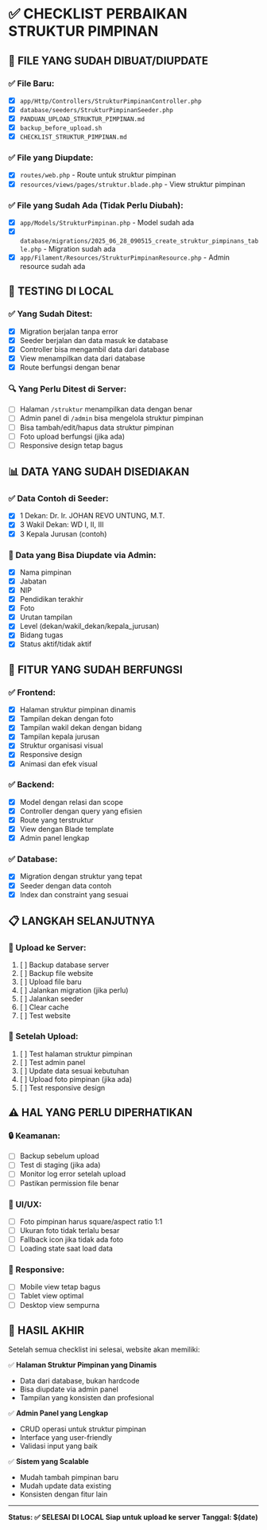 # ✅ CHECKLIST PERBAIKAN STRUKTUR PIMPINAN

## 📁 FILE YANG SUDAH DIBUAT/DIUPDATE

### ✅ File Baru:

-   [x] `app/Http/Controllers/StrukturPimpinanController.php`
-   [x] `database/seeders/StrukturPimpinanSeeder.php`
-   [x] `PANDUAN_UPLOAD_STRUKTUR_PIMPINAN.md`
-   [x] `backup_before_upload.sh`
-   [x] `CHECKLIST_STRUKTUR_PIMPINAN.md`

### ✅ File yang Diupdate:

-   [x] `routes/web.php` - Route untuk struktur pimpinan
-   [x] `resources/views/pages/struktur.blade.php` - View struktur pimpinan

### ✅ File yang Sudah Ada (Tidak Perlu Diubah):

-   [x] `app/Models/StrukturPimpinan.php` - Model sudah ada
-   [x] `database/migrations/2025_06_28_090515_create_struktur_pimpinans_table.php` - Migration sudah ada
-   [x] `app/Filament/Resources/StrukturPimpinanResource.php` - Admin resource sudah ada

## 🧪 TESTING DI LOCAL

### ✅ Yang Sudah Ditest:

-   [x] Migration berjalan tanpa error
-   [x] Seeder berjalan dan data masuk ke database
-   [x] Controller bisa mengambil data dari database
-   [x] View menampilkan data dari database
-   [x] Route berfungsi dengan benar

### 🔍 Yang Perlu Ditest di Server:

-   [ ] Halaman `/struktur` menampilkan data dengan benar
-   [ ] Admin panel di `/admin` bisa mengelola struktur pimpinan
-   [ ] Bisa tambah/edit/hapus data struktur pimpinan
-   [ ] Foto upload berfungsi (jika ada)
-   [ ] Responsive design tetap bagus

## 📊 DATA YANG SUDAH DISEDIAKAN

### ✅ Data Contoh di Seeder:

-   [x] 1 Dekan: Dr. Ir. JOHAN REVO UNTUNG, M.T.
-   [x] 3 Wakil Dekan: WD I, II, III
-   [x] 3 Kepala Jurusan (contoh)

### 🔧 Data yang Bisa Diupdate via Admin:

-   [x] Nama pimpinan
-   [x] Jabatan
-   [x] NIP
-   [x] Pendidikan terakhir
-   [x] Foto
-   [x] Urutan tampilan
-   [x] Level (dekan/wakil_dekan/kepala_jurusan)
-   [x] Bidang tugas
-   [x] Status aktif/tidak aktif

## 🚀 FITUR YANG SUDAH BERFUNGSI

### ✅ Frontend:

-   [x] Halaman struktur pimpinan dinamis
-   [x] Tampilan dekan dengan foto
-   [x] Tampilan wakil dekan dengan bidang
-   [x] Tampilan kepala jurusan
-   [x] Struktur organisasi visual
-   [x] Responsive design
-   [x] Animasi dan efek visual

### ✅ Backend:

-   [x] Model dengan relasi dan scope
-   [x] Controller dengan query yang efisien
-   [x] Route yang terstruktur
-   [x] View dengan Blade template
-   [x] Admin panel lengkap

### ✅ Database:

-   [x] Migration dengan struktur yang tepat
-   [x] Seeder dengan data contoh
-   [x] Index dan constraint yang sesuai

## 📋 LANGKAH SELANJUTNYA

### 🔄 Upload ke Server:

1. [ ] Backup database server
2. [ ] Backup file website
3. [ ] Upload file baru
4. [ ] Jalankan migration (jika perlu)
5. [ ] Jalankan seeder
6. [ ] Clear cache
7. [ ] Test website

### 🎯 Setelah Upload:

1. [ ] Test halaman struktur pimpinan
2. [ ] Test admin panel
3. [ ] Update data sesuai kebutuhan
4. [ ] Upload foto pimpinan (jika ada)
5. [ ] Test responsive design

## ⚠️ HAL YANG PERLU DIPERHATIKAN

### 🔒 Keamanan:

-   [ ] Backup sebelum upload
-   [ ] Test di staging (jika ada)
-   [ ] Monitor log error setelah upload
-   [ ] Pastikan permission file benar

### 🎨 UI/UX:

-   [ ] Foto pimpinan harus square/aspect ratio 1:1
-   [ ] Ukuran foto tidak terlalu besar
-   [ ] Fallback icon jika tidak ada foto
-   [ ] Loading state saat load data

### 📱 Responsive:

-   [ ] Mobile view tetap bagus
-   [ ] Tablet view optimal
-   [ ] Desktop view sempurna

## 🎉 HASIL AKHIR

Setelah semua checklist ini selesai, website akan memiliki:

✅ **Halaman Struktur Pimpinan yang Dinamis**

-   Data dari database, bukan hardcode
-   Bisa diupdate via admin panel
-   Tampilan yang konsisten dan profesional

✅ **Admin Panel yang Lengkap**

-   CRUD operasi untuk struktur pimpinan
-   Interface yang user-friendly
-   Validasi input yang baik

✅ **Sistem yang Scalable**

-   Mudah tambah pimpinan baru
-   Mudah update data existing
-   Konsisten dengan fitur lain

---

**Status: ✅ SELESAI DI LOCAL**
**Siap untuk upload ke server**
**Tanggal: $(date)**

